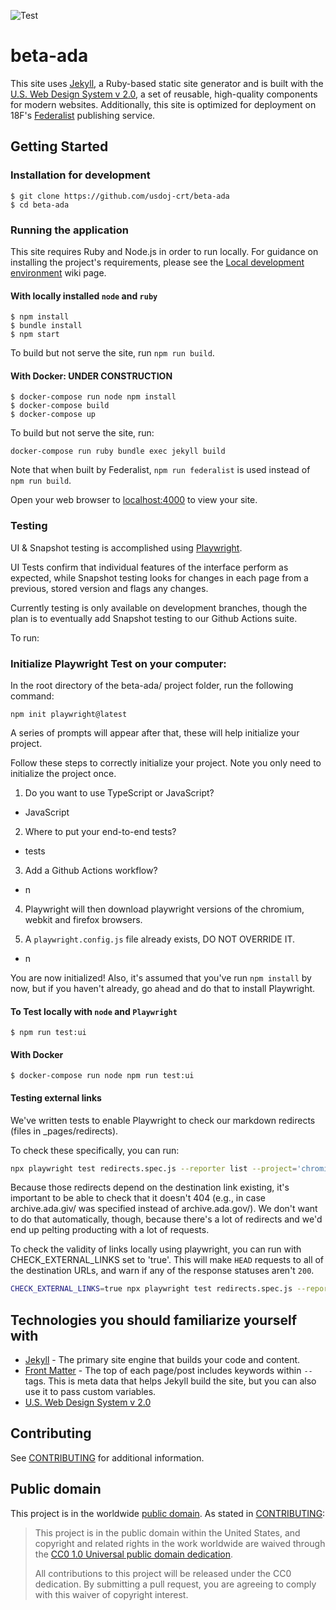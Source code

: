 ![Test](https://github.com/usdoj-crt/beta-ada/actions/workflows/test.yml/badge.svg)

# beta-ada

This site uses [Jekyll](https://jekyllrb.com), a Ruby-based static site generator and is built with the [U.S. Web Design System v 2.0](https://v2.designsystem.digital.gov), a set of reusable, high-quality components for modern websites. Additionally, this site is optimized for deployment on 18F's [Federalist](https://federalist.18f.gov) publishing service.

## Getting Started

### Installation for development
    $ git clone https://github.com/usdoj-crt/beta-ada
    $ cd beta-ada

### Running the application

This site requires Ruby and Node.js in order to run locally. For guidance on installing the project's requirements, please see the [Local development environment](https://github.com/usdoj-crt/beta-ada/wiki/Local-development-environment) wiki page.

#### With locally installed `node` and `ruby`
    $ npm install
    $ bundle install
    $ npm start

To build but not serve the site, run `npm run build`.

#### With Docker: UNDER CONSTRUCTION
    $ docker-compose run node npm install
    $ docker-compose build
    $ docker-compose up

To build but not serve the site, run:
```
docker-compose run ruby bundle exec jekyll build
```

Note that when built by Federalist, `npm run federalist` is used instead of
`npm run build`.

Open your web browser to [localhost:4000](http://localhost:4000/) to view your
site.

### Testing

UI & Snapshot testing is accomplished using [Playwright](https://playwright.dev/).

UI Tests confirm that individual features of the interface perform as expected, while Snapshot testing looks for changes in each page from a previous, stored version and flags any changes.

Currently testing is only available on development branches, though the plan is to eventually add Snapshot testing to our Github Actions suite.

To run:

### Initialize Playwright Test on your computer:

In the root directory of the beta-ada/ project folder, run the following command:
```
npm init playwright@latest
```

A series of prompts will appear after that, these will help initialize your project.

Follow these steps to correctly initialize your project. Note you only need to initialize the project once.

1. Do you want to use TypeScript or JavaScript?
- JavaScript

2. Where to put your end-to-end tests?
- tests

3. Add a Github Actions workflow?
- n

4. Playwright will then download playwright versions of the chromium, webkit and firefox browsers.

5. A `playwright.config.js` file already exists, DO NOT OVERRIDE IT.
- n

You are now initialized! Also, it's assumed that you've run `npm install` by now, but if you haven't already, go ahead and do that to install Playwright.

#### To Test locally with `node` and `Playwright`
    $ npm run test:ui

#### With Docker
    $ docker-compose run node npm run test:ui

#### Testing external links

We've written tests to enable Playwright to check our markdown redirects (files in _pages/redirects).

To check these specifically, you can run:

```bash
npx playwright test redirects.spec.js --reporter list --project='chromium' --retries=0
```

Because those redirects depend on the destination link existing, it's important to be able to check that it doesn't 404 (e.g., in case archive.ada.giv/ was specified instead of archive.ada.gov/). We don't want to do that automatically, though, because there's a lot of redirects and we'd end up pelting producting with a lot of requests.

To check the validity of links locally using playwright, you can run with CHECK_EXTERNAL_LINKS set to 'true'. This will make `HEAD` requests to all of the destination URLs, and warn if any of the response statuses aren't `200`.

```bash
CHECK_EXTERNAL_LINKS=true npx playwright test redirects.spec.js --reporter list --project='chromium' --retries=0
```

## Technologies you should familiarize yourself with

- [Jekyll](https://jekyllrb.com/docs/) - The primary site engine that builds your code and content.
- [Front Matter](https://jekyllrb.com/docs/frontmatter) - The top of each page/post includes keywords within `--` tags. This is meta data that helps Jekyll build the site, but you can also use it to pass custom variables.
- [U.S. Web Design System v 2.0](https://v2.designsystem.digital.gov)

## Contributing

See [CONTRIBUTING](CONTRIBUTING.md) for additional information.

## Public domain

This project is in the worldwide [public domain](LICENSE.md). As stated in [CONTRIBUTING](CONTRIBUTING.md):

> This project is in the public domain within the United States, and copyright
> and related rights in the work worldwide are waived through the [CC0 1.0
> Universal public domain dedication](https://creativecommons.org/publicdomain/zero/1.0/).
>
> All contributions to this project will be released under the CC0 dedication.
> By submitting a pull request, you are agreeing to comply with this waiver of
> copyright interest.
